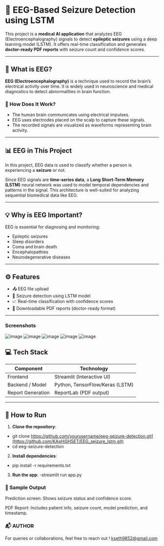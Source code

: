 # 🧠 EEG-Based Seizure Detection using LSTM

This project is a **medical AI application** that analyzes EEG (Electroencephalography) signals to detect **epileptic seizures** using a deep learning model (LSTM). It offers real-time classification and generates **doctor-ready PDF reports** with seizure count and confidence scores.

---

## 📌 What is EEG?

**EEG (Electroencephalography)** is a technique used to record the brain’s electrical activity over time. It is widely used in neuroscience and medical diagnostics to detect abnormalities in brain function.

### 🧬 How Does It Work?
- The human brain communicates using electrical impulses.
- EEG uses electrodes placed on the scalp to capture these signals.
- The recorded signals are visualized as waveforms representing brain activity.

---

## 📊 EEG in This Project

In this project, EEG data is used to classify whether a person is experiencing a **seizure** or not.

Since EEG signals are **time-series data**, a **Long Short-Term Memory (LSTM)** neural network was used to model temporal dependencies and patterns in the signal. This architecture is well-suited for analyzing sequential biomedical data like EEG.

---

## 💡 Why is EEG Important?

EEG is essential for diagnosing and monitoring:
- Epileptic seizures
- Sleep disorders
- Coma and brain death
- Encephalopathies
- Neurodegenerative diseases

---

## ⚙️ Features

- 📤 EEG file upload
- 🤖 Seizure detection using LSTM model
- 📈 Real-time classification with confidence scores
- 📄 Downloadable PDF reports (doctor-ready format)

---
### Screenshots
![image](https://github.com/user-attachments/assets/b69f082b-36d5-4b18-9b3a-76d5cae184b5)
![image](https://github.com/user-attachments/assets/cd11ecea-fe62-47c4-9698-92da20d60284)
![image](https://github.com/user-attachments/assets/5afce8dc-b467-478b-8098-9c24401bdb82)
![image](https://github.com/user-attachments/assets/c6550a59-a9f8-4b90-ae4d-759c2279cdec)
![image](https://github.com/user-attachments/assets/ff9e7b17-e5c7-4bf5-9af2-82bcd2948fc1)

## 💻 Tech Stack

| Component        | Technology               |
|------------------|---------------------------|
| Frontend         | Streamlit (Interactive UI)|
| Backend / Model  | Python, TensorFlow/Keras (LSTM) |
| Report Generation| ReportLab (PDF output)    |

---

## 🚀 How to Run

1. **Clone the repository**:
  - git clone https://github.com/yourusername/eeg-seizure-detection.git](https://github.com/KAsHiSHSET/EEG_seizure_lstm.git)
  - cd eeg-seizure-detection


2. **Install dependencies**:

  - pip install -r requirements.txt


3. **Run the app**:
  -streamlit run app.py

### 📂 Sample Output
Prediction screen: Shows seizure status and confidence score.

PDF Report: Includes patient info, seizure count, model prediction, and timestamp.



### 📬 AUTHOR
For queries or collaborations, feel free to reach out !
kseth9852@gmail.com










